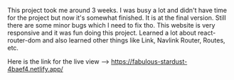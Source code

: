 This project took me around 3 weeks. I was busy a lot and didn't have time for the project but now it's somewhat finished. It is at the final version. Still there are some minor bugs which I need to fix tho. This website is very responsive and 
it was fun doing this project. Learned a lot about react-router-dom and also learned other things like Link, Navlink Router, Routes, etc.

Here is the link for the live view --> https://fabulous-stardust-4baef4.netlify.app/
